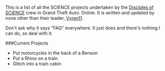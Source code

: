 This is a list of all the SCIENCE projects undertaken by the [Disciples of SCIENCE](https://socialclub.rockstargames.com/crew/disciples_of_science) crew in Grand Theft Auto: Online. It is written and updated by none other than their leader, [Vyren11](https://socialclub.rockstargames.com/member/vyren11). 

Don't ask why it says "FAQ" everywhere. It just does and there's nothing I can do, so deal with it. 

###Current Projects
* Put motorcycles in the back of a Benson
* Put a Rhino on a train
* Glitch into a train cabin